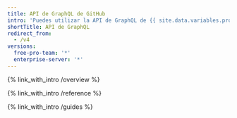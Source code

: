 ```yaml
---
title: API de GraphQL de GitHub
intro: 'Puedes utilizar la API de GraphQL de {{ site.data.variables.product.prodname_dotcom }} para crear consultas precisas y flexibles para los datos que necesitas integrar con {{ site.data.variables.product.prodname_dotcom }}.'
shortTitle: API de GraphQL
redirect_from:
  - /v4
versions:
  free-pro-team: '*'
  enterprise-server: '*'
---
```


{% link_with_intro /overview %}

{% link_with_intro /reference %}

{% link_with_intro /guides %}
